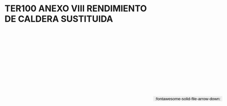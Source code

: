 
# TER100 ANEXO VIII RENDIMIENTO DE CALDERA SUSTITUIDA

<a href='../TER100 ANEXO VIII RENDIMIENTO DE CALDERA SUSTITUIDA.pdf' download>
<button class='md-button -primary' 
id='download-btn' style="position: fixed; top: 10%; right: 20px; 
        transform: translateY(-50%); z-index: 1000;  border: none; ">
:fontawesome-solid-file-arrow-down: 
</button>
</a>

<div 
    id='../TER100 ANEXO VIII RENDIMIENTO DE CALDERA SUSTITUIDA.pdf' 
    data-pdf-url='../TER100 ANEXO VIII RENDIMIENTO DE CALDERA SUSTITUIDA.pdf'
    style=' width: 100%; height: auto;overflow: auto;'>
</div>

